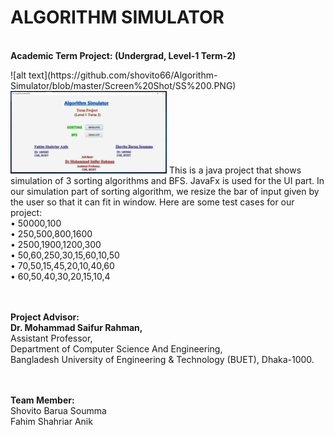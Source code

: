 
<h1>ALGORITHM SIMULATOR</h1> <br>
<b>Academic Term Project: (Undergrad, Level-1 Term-2)</b><br>

<p>
![alt text](https://github.com/shovito66/Algorithm-Simulator/blob/master/Screen%20Shot/SS%200.PNG)
  
  <img src="https://github.com/shovito66/Algorithm-Simulator/blob/master/Screen%20Shot/SS%200.PNG" width="250"> 
This is a java project that shows simulation of 3 sorting algorithms and BFS. JavaFx is used for the UI part.
In our simulation part of sorting algorithm, we resize the bar of input given by the user so that it can fit in window. 
Here are some test cases for our project: <br>
•	50000,100 <br>
•	250,500,800,1600 <br>
•	2500,1900,1200,300 <br>
•	50,60,250,30,15,60,10,50 <br>
•	70,50,15,45,20,10,40,60 <br>
•	60,50,40,30,20,15,10,4 <br>
</p><br><br>
<b>Project Advisor: </b><br>
<b>Dr. Mohammad Saifur Rahman,</b><br>
Assistant Professor, <br>
Department of Computer Science And Engineering,<br>
Bangladesh University of Engineering & Technology (BUET), Dhaka-1000.<br>

<br><br>
<b>Team Member:</b><br>
Shovito Barua Soumma<br>
Fahim Shahriar Anik<br>



